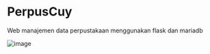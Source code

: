 # PerpusCuy
Web manajemen data perpustakaan menggunakan flask dan mariadb

![image](https://github.com/psychobytes/perpuscuy/assets/45039854/7fcdeec8-51ee-435a-b8ab-074458fab95f)
